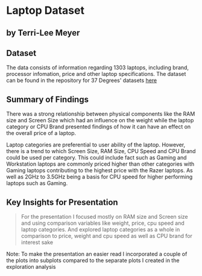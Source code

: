 # Laptop Dataset
## by Terri-Lee Meyer


## Dataset

The data consists of information regarding 1303 laptops, 
including brand, processor infomation, price and other laptop specifications. 
The dataset can be found in the repository for 37 Degrees' datasets 
[here](https://github.com/37Degrees/DataSets/blob/master/laptops.csv)


## Summary of Findings
There was a strong relationship between physical components like 
the RAM size and Screen Size which had an influence on the weight 
while the laptop category or CPU Brand presented findings of how it 
can have an effect on the overall price of a laptop.

Laptop categories are preferential to user ability of the laptop.
However, there is a trend to which Screen Size, RAM Size, CPU Speed 
and CPU Brand could be used per category. This could include fact such as
Gaming and Workstation laptops are commonly priced higher than other 
categories with Gaming laptops contributing to the highest price 
with the Razer laptops. As well as 2GHz to 3.5GHz being a basis
for CPU speed for higher performing laptops such as Gaming.


## Key Insights for Presentation

> For the presentation I focused mostly on RAM size and 
Screen size and using comparison variables like weight, 
price, cpu speed and laptop categories. 
And explored laptop categories as a whole in comparison to price, 
weight and cpu speed as well as CPU brand for interest sake 

Note: To make the presentation an easier read I incorporated 
a couple of the plots into subplots compared to the 
separate plots I created in the exploration analysis